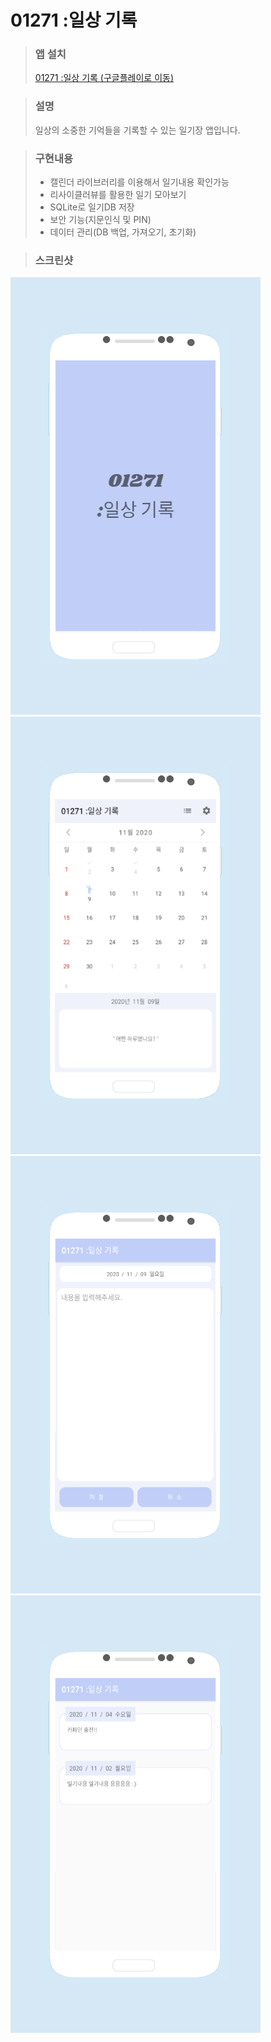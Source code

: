 01271 :일상 기록
===================

> ### 앱 설치
> <a href="https://play.google.com/store/apps/details?id=com.ksr.dailyarchive">01271 :일상 기록 (구글플레이로 이동)</a>

> ### 설명
> 일상의 소중한 기억들을 기록할 수 있는 일기장 앱입니다.

> ### 구현내용
> + 캘린더 라이브러리를 이용해서 일기내용 확인가능
> + 리사이클러뷰를 활용한 일기 모아보기
> + SQLite로 일기DB 저장
> + 보안 기능(지문인식 및 PIN)
> + 데이터 관리(DB 백업, 가져오기, 초기화)

> ### 스크린샷
<div>
<img src="/screenshot/01271_1.png" width="400px" height="700px"/>
<img src="/screenshot/01271_2.png" width="400px" height="700px"/>
<img src="/screenshot/01271_3.png" width="400px" height="700px"/>
<img src="/screenshot/01271_4.png" width="400px" height="700px"/>
</div>
